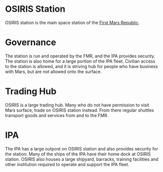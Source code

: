 # OSIRIS Station

OSIRIS station is the main space station of the
[First Mars Republic](/places/mars/fmr).

# Governance

The station is run and operated by the FMR, and the IPA provides security. The
station is also home for a large portion of the IPA fleet. Civilian access to
the station is allowed, and it is striving hub for people who have business with
Mars, but are not allowed onto the surface.

# Trading Hub

OSIRIS is a large trading hub. Many who do not have permission to visit Mars
surface, trade on OSIRIS station instead. From there regular shuttles transport
goods and services from and to the FMR.

# IPA

The IPA has a large outpost on OSIRIS station and also provides security for the
station. Many of the ships of the IPA have their home dock at OSIRIS station.
OSIRIS also houses a large shipyard, barracks, training facilities and other
institution required to operate and support the IPA fleet.
